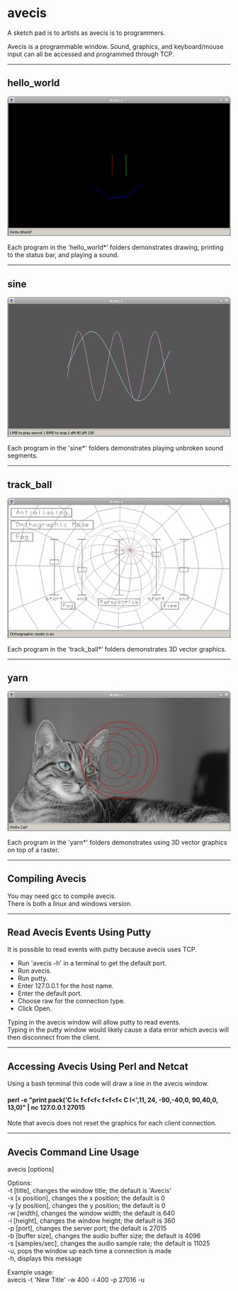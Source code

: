 # avecis

A sketch pad is to artists as avecis is to programmers.

Avecis is a programmable window. Sound, graphics, and keyboard/mouse input can all be accessed and programmed through TCP.

___

## hello_world

![](pics/hello_world.png)

Each program in the 'hello_world*' folders demonstrates drawing, printing to the status bar, and playing a sound.

___

## sine

![](pics/sine.png)

Each program in the 'sine*' folders demonstrates playing unbroken sound segments.

___

## track_ball

![](pics/track_ball.png)

Each program in the 'track_ball*' folders demonstrates 3D vector graphics.

___

## yarn

![](pics/yarn.png)

Each program in the 'yarn*' folders demonstrates using 3D vector graphics on top of a raster.

___

## Compiling Avecis

You may need gcc to compile avecis.  
There is both a linux and windows version.

___

## Read Avecis Events Using Putty

It is possible to read events with putty because avecis uses TCP.  

* Run 'avecis -h' in a terminal to get the default port.  
* Run avecis.  
* Run putty.  
* Enter 127.0.0.1 for the host name.  
* Enter the default port.  
* Choose raw for the connection type.  
* Click Open.  

Typing in the avecis window will allow putty to read events.  
Typing in the putty window would likely cause a data error which avecis will then disconnect from the client.  

___

## Accessing Avecis Using Perl and Netcat

Using a bash terminal this code will draw a line in the avecis window.  

#### perl -e "print pack('C I< f<f<f< f<f<f< C I<',11, 24, -90,-40,0, 90,40,0, 13,0)" | nc 127.0.0.1 27015

Note that avecis does not reset the graphics for each client connection.  

___

## Avecis Command Line Usage

avecis [options]  
  
Options:  
-t [title], changes the window title; the default is 'Avecis'  
-x [x position], changes the x position; the default is 0  
-y [y position], changes the y position; the default is 0  
-w [width], changes the window width; the default is 640  
-i [height], changes the window height; the default is 360  
-p [port], changes the server port; the default is 27015  
-b [buffer size], changes the audio buffer size; the default is 4096  
-s [samples/sec], changes the audio sample rate; the default is 11025  
-u, pops the window up each time a connection is made  
-h, displays this message  
  
Example usage:  
avecis -t 'New Title' -w 400 -i 400 -p 27016 -u  
